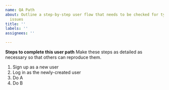 ```yaml
---
name: QA Path
about: Outline a step-by-step user flow that needs to be checked for typos/errors/styling
  issues
title: ''
labels: ''
assignees: ''

---
```


**Steps to complete this user path**
Make these steps as detailed as necessary so that others can reproduce them.
1. Sign up as a new user
2. Log in as the newly-created user
3. Do A
4. Do B
